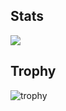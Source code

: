 <!-- <p align="left"> -->
  <!-- 内容が増えたら公開する -->
  <!-- <a href="https://github.com/r-sugi">
    <img height="20" src="https://komarev.com/ghpvc/?username=r-sugi" />
  </a>
  <a href="https://github.com/r-sugi">
    <img height="20" src="https://img.shields.io/github/followers/r-sugi?label=follow&logo=github&style=flat" />
  </a> -->

  <!-- qiita -->
  <!-- <a href="http://qiita.com/r-sugi">
    <img height="20" src="https://qiita-badge.apiapi.app/s/r-sugi/posts.svg" />
  </a>
  <a href="http://qiita.com/r-sugi">
    <img height="20" src="https://qiita-badge.apiapi.app/s/r-sugi/contributions.svg" />
  </a> -->

  <!-- 内容が増えたら公開する -->
  <!-- <a href="https://zenn.dev/rsugi">
    <img height="20" src="https://badgen.org/img/zenn/rsugi/articles?style=plastic" />
  </a> -->
<!-- </p> -->

## Stats
![](http://github-profile-summary-cards.vercel.app/api/cards/profile-details?username=r-sugi&theme=gruvbox)
<!-- ![](http://github-profile-summary-cards.vercel.app/api/cards/repos-per-language?username=r-sugi&theme=gruvbox)
![](http://github-profile-summary-cards.vercel.app/api/cards/most-commit-language?username=r-sugi&theme=gruvbox)
![](http://github-profile-summary-cards.vercel.app/api/cards/stats?username=r-sugi&theme=gruvbox)
![](http://github-profile-summary-cards.vercel.app/api/cards/productive-time?username=r-sugi&theme=gruvbox&utcOffset=9) -->

## Trophy
![trophy](https://github-profile-trophy.vercel.app/?username=r-sugi&theme=gruvbox)
